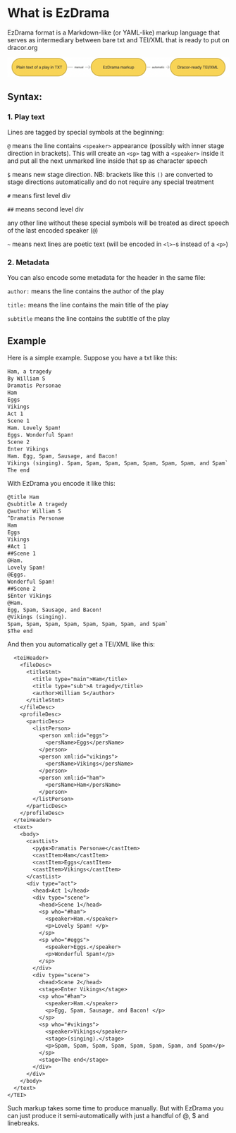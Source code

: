 # What is EzDrama

EzDrama format is a Markdown-like (or YAML-like) markup language that serves as intermediary between bare txt and TEI/XML that is ready to put on dracor.org

![ezdrama.png](ezdrama.png)


## Syntax:

### 1. Play text

Lines are tagged by special symbols at the beginning:

`@` means the line contains `<speaker>` appearance (possibly with inner stage direction in brackets). This will create an `<sp>` tag with a `<speaker>` inside it and put all the next unmarked line inside that sp as character speech

`$` means new stage direction. NB:  brackets like this `()` are converted to stage directions automatically and do not require any special treatment

`#` means first level div

`##` means second level div

any other line without these special symbols will be treated as direct speech of the last encoded speaker (`@`)

`~` means next lines are poetic text (will be encoded in `<l>`-s instead of a `<p>`)

### 2. Metadata

You can also encode some metadata for the header in the same file:

`author:` means the line contains the author of the play

`title:` means the line contains the main title of the play 

`subtitle` means the line contains the subtitle of the play

## Example

Here is a simple example. Suppose you have a txt like this:

```
Ham, a tragedy
By William S
Dramatis Personae
Ham
Eggs
Vikings
Act 1
Scene 1
Ham. Lovely Spam! 
Eggs. Wonderful Spam!
Scene 2
Enter Vikings
Ham. Egg, Spam, Sausage, and Bacon! 
Vikings (singing). Spam, Spam, Spam, Spam, Spam, Spam, Spam, and Spam`
The end
```

With EzDrama you encode it like this:

```
@title Ham 
@subtitle A tragedy
@author William S
^Dramatis Personae
Ham
Eggs
Vikings
#Act 1
##Scene 1
@Ham. 
Lovely Spam! 
@Eggs. 
Wonderful Spam!
##Scene 2
$Enter Vikings
@Ham. 
Egg, Spam, Sausage, and Bacon! 
@Vikings (singing).
Spam, Spam, Spam, Spam, Spam, Spam, Spam, and Spam`
$The end
```

And then you automatically get a TEI/XML like this:

```<TEI xml:lang="ukr" xmlns="http://www.tei-c.org/ns/1.0">
  <teiHeader>
    <fileDesc>
      <titleStmt>
        <title type="main">Ham</title>
        <title type="sub">A tragedy</title>
        <author>William S</author>
      </titleStmt>
    </fileDesc>
    <profileDesc>
      <particDesc>
        <listPerson>
          <person xml:id="eggs">
            <persName>Eggs</persName>
          </person>
          <person xml:id="vikings">
            <persName>Vikings</persName>
          </person>
          <person xml:id="ham">
            <persName>Ham</persName>
          </person>
        </listPerson>
      </particDesc>
    </profileDesc>
  </teiHeader>
  <text>
    <body>
      <castList>
        <руфв>Dramatis Personae</castItem>
        <castItem>Ham</castItem>
        <castItem>Eggs</castItem>
        <castItem>Vikings</castItem>
      </castList>
      <div type="act">
        <head>Act 1</head>
        <div type="scene">
          <head>Scene 1</head>
          <sp who="#ham">
            <speaker>Ham.</speaker>
            <p>Lovely Spam! </p>
          </sp>
          <sp who="#eggs">
            <speaker>Eggs.</speaker>
            <p>Wonderful Spam!</p>
          </sp>
        </div>
        <div type="scene">
          <head>Scene 2</head>
          <stage>Enter Vikings</stage>
          <sp who="#ham">
            <speaker>Ham.</speaker>
            <p>Egg, Spam, Sausage, and Bacon! </p>
          </sp>
          <sp who="#vikings">
            <speaker>Vikings</speaker>
            <stage>(singing).</stage>
            <p>Spam, Spam, Spam, Spam, Spam, Spam, Spam, and Spam</p>
          </sp>
          <stage>The end</stage>
        </div>
      </div>
    </body>
  </text>
</TEI>
```

Such markup takes some time to produce manually. But with EzDrama you can just produce it semi-automatically with just a handful of @, $ and linebreaks.
